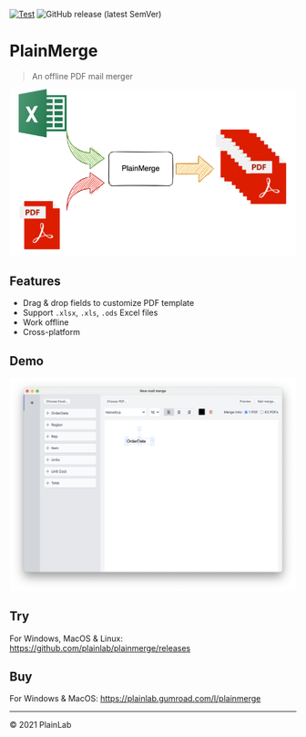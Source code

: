[![Test](https://github.com/plainlab/plainmerge/actions/workflows/test.yml/badge.svg)](https://github.com/plainlab/plainmerge/actions/workflows/test.yml)
![GitHub release (latest SemVer)](https://img.shields.io/github/v/release/plainlab/plainmerge)

# PlainMerge

> An offline PDF mail merger

![PlainMerge](./.erb/assets/plainmerge.png)

## Features

- Drag & drop fields to customize PDF template
- Support `.xlsx`, `.xls`, `.ods` Excel files
- Work offline
- Cross-platform

## Demo

![Demo](./.erb/assets/demo.png)

## Try

For Windows, MacOS & Linux: https://github.com/plainlab/plainmerge/releases

## Buy

For Windows & MacOS: https://plainlab.gumroad.com/l/plainmerge

---

&copy; 2021 PlainLab
